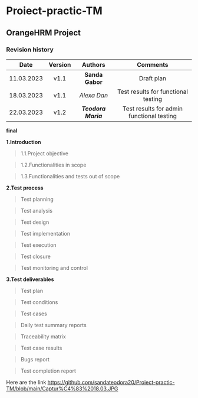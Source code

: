 # Proiect-practic-TM
## OrangeHRM Project
### Revision history
| Date | Version | Authors | Comments |
| :-----: | :---: | :---: |:---: |
| 11.03.2023 | v1.1| **Sanda Gabor** | Draft plan|
| 18.03.2023 | v1.1| _Alexa Dan_ | Test results for functional testing |
| 22.03.2023 | v1.2| ___Teodora Maria___ | Test results for admin functional testing |
**final**

**1.Introduction**

  > 1.1.Project objective
  
  > 1.2.Functionalities in scope
  
  > 1.3.Functionalities and tests out of scope
  
**2.Test process**

  >Test planning
  
  >Test analysis
  
  >Test design
  
  >Test implementation
  
  >Test execution
  
  >Test closure
  
  >Test monitoring and control
  
**3.Test deliverables**

  >Test plan
  
  >Test conditions
  
  >Test cases
  
  >Daily test summary reports
  
  >Traceability matrix
  
  >Test case results
  
  >Bugs report
  
  >Test completion report

Here are the link https://github.com/sandateodora20/Proiect-practic-TM/blob/main/Captur%C4%83%2018.03.JPG
